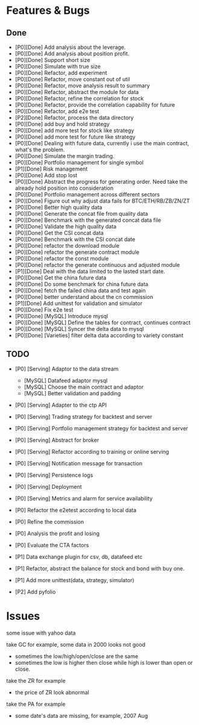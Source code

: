 # Features & Bugs

## Done

- [P0][Done] Add analysis about the leverage.
- [P0][Done] Add analysis about position profit.
- [P0][Done] Support short size
- [P0][Done] Simulate with true size
- [P0][Done] Refactor, add experiment
- [P0][Done] Refactor, move constant out of util
- [P0][Done] Refactor, move analysis result to summary
- [P0][Done] Refactor, abstract the module for data
- [P0][Done] Refactor, refine the correlation for stock
- [P0][Done] Refactor, provide the correlation capability for future
- [P0][Done] Refactor, add e2e test
- [P2][Done] Refactor, process the data directory
- [P0][Done] add buy and hold strategy
- [P0][Done] add more test for stock like strategy
- [P0][Done] add more test for future like strategy
- [P0][Done] Dealing with future data, currently i use the main contract, what's the problem.
- [P0][Done] Simulate the margin trading.
- [P0][Done] Portfolio management for single symbol
- [P1][Done] Risk management
- [P0][Done] Add stop lost
- [P0][Done] Abstract the progress for generating order. Need take the already hold position into consideration
- [P0][Done] Portfolio management across different sectors
- [P0][Done] Figure out why adjust data fails for BTC/ETH/RB/ZB/ZN/ZT
- [P0][Done] Better high quality data
- [P0][Done] Generate the concat file from quality data
- [P0][Done] Benchmark with the generated concat data file
- [P0][Done] Validate the high quality data
- [P0][Done] Get the CSI concat data
- [P0][Done] Benchmark with the CSI concat date
- [P0][Done] refactor the download module
- [P0][Done] refactor the generate contract module 
- [P0][Done] refactor the const module
- [P0][Done] refactor the generate continuous and adjusted module 
- [P1][Done] Deal with the data limited to the lasted start date.
- [P0][Done] Get the china future data
- [P0][Done] Do some benchmark for china future data
- [P0][Done] fetch the failed china data and test again
- [P0][Done] better understand about the cn commission
- [P1][Done] Add unittest for validation and simulator
- [P0][Done] Fix e2e test
- [P0][Done] [MySQL] Introduce mysql
- [P0][Done] [MySQL] Define the tables for contract, continues contract
- [P0][Done] [MySQL] Syncer the delta data to mysql
- [P0][Done] [Varieties] filter delta data according to variety constant

## TODO

- [P0] [Serving] Adaptor to the data stream
    - [MySQL] Datafeed adaptor mysql
    - [MySQL] Choose the main contract and adaptor
    - [MySQL] Better validation and padding
- [P0] [Serving] Adapter to the ctp API
- [P0] [Serving] Trading strategy for backtest and server 
- [P0] [Serving] Portfolio management strategy for backtest and server 
- [P0] [Serving] Abstract for broker
- [P0] [Serving] Refactor according to training or online serving
- [P0] [Serving] Notification message for transaction
- [P0] [Serving] Persistence logs
- [P0] [Serving] Deployment
- [P0] [Serving] Metrics and alarm for service availability

- [P0] Refactor the e2etest according to local data
- [P0] Refine the commission
- [P0] Analysis the profit and losing
- [P0] Evaluate the CTA factors
- [P1] Data exchange plugin for csv, db, datafeed etc
- [P1] Refactor, abstract the balance for stock and bond with buy one.
- [P1] Add more unittest(data, strategy, simulator)
- [P2] Add pyfolio


# Issues

some issue with yahoo data

take GC for example, some data in 2000 looks not good
- sometimes the low/high/open/close are the same
- sometimes the low is higher then close while high is lower than open or close.

take the ZR for example
- the price of ZR look abnormal

take the PA for example
- some date's data are missing, for example,  2007 Aug
